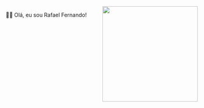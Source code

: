 <img src='https://mta.sa/wp-content/uploads/2017/09/1.gif' min-width="250px" max-width="250px" width="250px" align="right" border-radius='10px' />

👋🏻 Olá, eu sou Rafael Fernando!
>